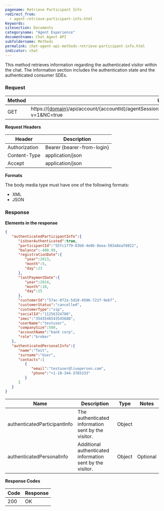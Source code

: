 ```yaml
---
pagename: Retrieve Participant Info
redirect_from:
  - agent-retrieve-participant-info.html
Keywords:
sitesection: Documents
categoryname: "Agent Experience"
documentname: Chat Agent API
subfoldername: Methods
permalink: chat-agent-api-methods-retrieve-participant-info.html
indicator: chat
---
```


This method retrieves information regarding the authenticated visitor within the chat. The information section includes the authentication state and the authenticated consumer SDEs.

### Request

| Method | URL                                                                                       |
|--------|-------------------------------------------------------------------------------------------|
| GET    | https://[{domain}](/agent-domain-domain-api.html)/api/account/{accountId}/agentSession/{agentSessionId}/participantExtendedInfo/{participantId}?v=1&NC=true |

**Request Headers**

| Header                                   | Description                |
|------------------------------------------|----------------------------|
| Authorization                            | Bearer {bearer-from-login} |
| Content-Type                             | application/json           |
| Accept                                   | application/json           |

**Formats**

The body media type must have one of the following formats:

* XML
* JSON

### Response

**Elements in the response**

```json
{
   "authenticatedParticipantInfo":{
      "isUserAuthenticated":true,
      "participantId":"55fc1779-83b0-4e8b-8eea-503a8eaf8822",
      "balance":-400.99,
      "registrationDate":{
         "year":2013,
         "month":5,
         "day":23
      },
      "lastPaymentDate":{
         "year":2014,
         "month":10,
         "day":15
      },
      "customerId":"57ac-072a-5d10-4506-721f-9ebf",
      "customerStatus":"cancelled",
      "customerType":"vip",
      "socialId":"11256324780",
      "imei":"3543546543545688",
      "userName":"testuser",
      "companySize":500,
      "accountName":"bank corp",
      "role":"broker"
   },
   "authenticatedPersonalInfo":{
      "name":"Test",
      "surname":"User",
      "contacts":[
         {
            "email":"testuser@liveperson.com",
            "phone":"+1-10-344-3765333"
         }
      ]
   }
}
```

| Name           | Description                                                        | Type              | Notes                     |
|----------------|--------------------------------------------------------------------|-------------------|---------------------------|
| authenticatedParticipantInfo   | The authenticated information sent by the visitor. | Object            |          |
| authenticatedPersonalInfo      | Additional authenticated information sent by the visitor. | Object     | Optional |

**Response Codes**

| Code| Response|
|------|------|
 |200  |OK |